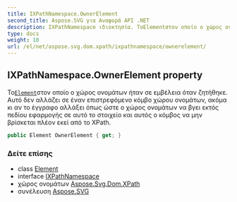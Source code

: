 ```yaml
---
title: IXPathNamespace.OwnerElement
second_title: Aspose.SVG για Αναφορά API .NET
description: IXPathNamespace ιδιοκτησία. ΤοElementστον οποίο ο χώρος ονομάτων ήταν σε εμβέλεια όταν ζητήθηκε. Αυτό δεν αλλάζει σε έναν επιστρεφόμενο κόμβο χώρου ονομάτων ακόμα κι αν το έγγραφο αλλάξει όπως ώστε ο χώρος ονομάτων να βγει εκτός πεδίου εφαρμογής σε αυτό το στοιχείο και αυτός ο κόμβος να μην βρίσκεται πλέον εκεί από το XPath.
type: docs
weight: 10
url: /el/net/aspose.svg.dom.xpath/ixpathnamespace/ownerelement/
---
```

## IXPathNamespace.OwnerElement property

Το[`Element`](../../../aspose.svg.dom/element/)στον οποίο ο χώρος ονομάτων ήταν σε εμβέλεια όταν ζητήθηκε. Αυτό δεν αλλάζει σε έναν επιστρεφόμενο κόμβο χώρου ονομάτων, ακόμα κι αν το έγγραφο αλλάξει όπως ώστε ο χώρος ονομάτων να βγει εκτός πεδίου εφαρμογής σε αυτό το στοιχείο και αυτός ο κόμβος να μην βρίσκεται πλέον εκεί από το XPath.

```csharp
public Element OwnerElement { get; }
```

### Δείτε επίσης

* class [Element](../../../aspose.svg.dom/element/)
* interface [IXPathNamespace](../)
* χώρος ονομάτων [Aspose.Svg.Dom.XPath](../../ixpathnamespace/)
* συνέλευση [Aspose.SVG](../../../)


